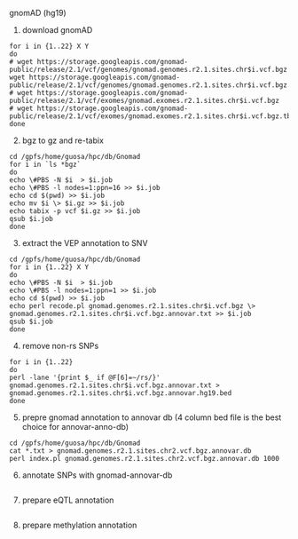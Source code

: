 gnomAD (hg19)

1. download gnomAD
```
for i in {1..22} X Y
do
# wget https://storage.googleapis.com/gnomad-public/release/2.1/vcf/genomes/gnomad.genomes.r2.1.sites.chr$i.vcf.bgz
wget https://storage.googleapis.com/gnomad-public/release/2.1/vcf/genomes/gnomad.genomes.r2.1.sites.chr$i.vcf.bgz.tbi
# wget https://storage.googleapis.com/gnomad-public/release/2.1/vcf/exomes/gnomad.exomes.r2.1.sites.chr$i.vcf.bgz
# wget https://storage.googleapis.com/gnomad-public/release/2.1/vcf/exomes/gnomad.exomes.r2.1.sites.chr$i.vcf.bgz.tbi
done
```
2. bgz to gz and re-tabix
```
cd /gpfs/home/guosa/hpc/db/Gnomad
for i in `ls *bgz`
do
echo \#PBS -N $i  > $i.job
echo \#PBS -l nodes=1:ppn=16 >> $i.job
echo cd $(pwd) >> $i.job
echo mv $i \> $i.gz >> $i.job
echo tabix -p vcf $i.gz >> $i.job
qsub $i.job
done
```
3.  extract the VEP annotation to SNV
```
cd /gpfs/home/guosa/hpc/db/Gnomad
for i in {1..22} X Y
do
echo \#PBS -N $i  > $i.job
echo \#PBS -l nodes=1:ppn=1 >> $i.job
echo cd $(pwd) >> $i.job
echo perl recode.pl gnomad.genomes.r2.1.sites.chr$i.vcf.bgz \> gnomad.genomes.r2.1.sites.chr$i.vcf.bgz.annovar.txt >> $i.job
qsub $i.job
done
```
4. remove non-rs SNPs
```
for i in {1..22}
do
perl -lane '{print $_ if @F[6]=~/rs/}' gnomad.genomes.r2.1.sites.chr$i.vcf.bgz.annovar.txt > gnomad.genomes.r2.1.sites.chr$i.vcf.bgz.annovar.hg19.bed
done
```
5. prepre gnomad annotation to annovar db (4 column bed file is the best choice for annovar-anno-db)
```
cd /gpfs/home/guosa/hpc/db/Gnomad
cat *.txt > gnomad.genomes.r2.1.sites.chr2.vcf.bgz.annovar.db
perl index.pl gnomad.genomes.r2.1.sites.chr2.vcf.bgz.annovar.db 1000
```
6. annotate SNPs with gnomad-annovar-db
```
```
7. prepare eQTL annotation
```
```
8. prepare methylation annotation
```
```


